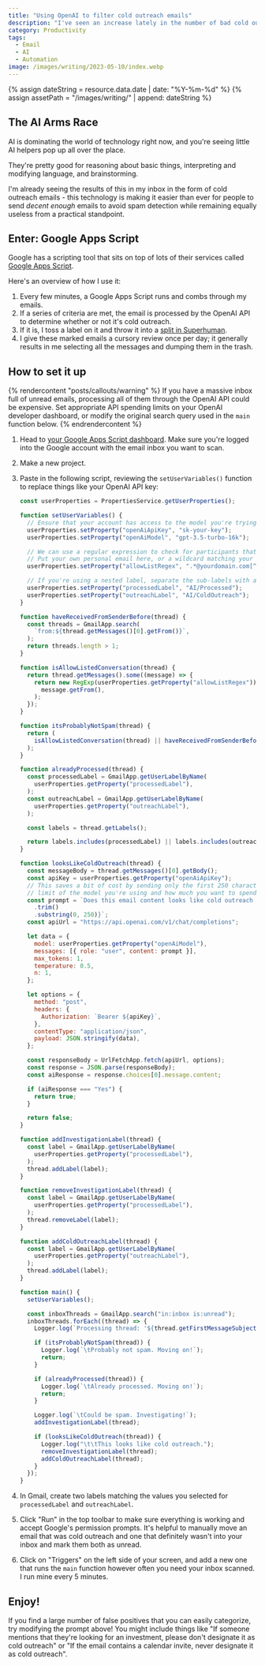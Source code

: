```yaml
---
title: "Using OpenAI to filter cold outreach emails"
description: "I've seen an increase lately in the number of bad cold outreach I've received. Let's use AI to detect and filter them out!"
category: Productivity
tags:
  - Email
  - AI
  - Automation
image: /images/writing/2023-05-10/index.webp
---
```


<!-- Include assets like ![Asset]({{ assetPath }}/my-asset.png) -->

{% assign dateString = resource.data.date | date: "%Y-%m-%d" %}
{% assign assetPath = "/images/writing/" | append: dateString %}

## The AI Arms Race

AI is dominating the world of technology right now, and you're seeing little AI helpers pop up all over the place.

They're pretty good for reasoning about basic things, interpreting and modifying language, and brainstorming.

I'm already seeing the results of this in my inbox in the form of cold outreach emails - this technology is making it easier than ever for people to send _decent enough_ emails to avoid spam detection while remaining equally useless from a practical standpoint.

## Enter: Google Apps Script

Google has a scripting tool that sits on top of lots of their services called [Google Apps Script](https://developers.google.com/apps-script).

Here's an overview of how I use it:

1. Every few minutes, a Google Apps Script runs and combs through my emails.
1. If a series of criteria are met, the email is processed by the OpenAI API to determine whether or not it's cold outreach.
1. If it is, I toss a label on it and throw it into a [split in Superhuman](https://blog.superhuman.com/how-to-split-your-inbox-in-superhuman/).
1. I give these marked emails a cursory review once per day; it generally results in me selecting all the messages and dumping them in the trash.

## How to set it up

{% rendercontent "posts/callouts/warning" %}
If you have a massive inbox full of unread emails, processing all of them through the OpenAI API could be expensive. Set appropriate API spending limits on your OpenAI developer dashboard, or modify the original search query used in the `main` function below.
{% endrendercontent %}

1. Head to [your Google Apps Script dashboard](https://script.google.com/home). Make sure you're logged into the Google account with the email inbox you want to scan.
1. Make a new project.
1. Paste in the following script, reviewing the `setUserVariables()` function to replace things like your OpenAI API key:

   ```javascript
   const userProperties = PropertiesService.getUserProperties();

   function setUserVariables() {
     // Ensure that your account has access to the model you're trying to use.
     userProperties.setProperty("openAiApiKey", "sk-your-key");
     userProperties.setProperty("openAiModel", "gpt-3.5-turbo-16k");

     // We can use a regular expression to check for participants that should always flag a conversation as valid
     // Put your own personal email here, or a wildcard matching your company's domain like this:
     userProperties.setProperty("allowListRegex", ".*@yourdomain.com[^.]*");

     // If you're using a nested label, separate the sub-labels with a slash like 'AI/Processed'
     userProperties.setProperty("processedLabel", "AI/Processed");
     userProperties.setProperty("outreachLabel", "AI/ColdOutreach");
   }

   function haveReceivedFromSenderBefore(thread) {
     const threads = GmailApp.search(
       `from:${thread.getMessages()[0].getFrom()}`,
     );
     return threads.length > 1;
   }

   function isAllowListedConversation(thread) {
     return thread.getMessages().some((message) => {
       return new RegExp(userProperties.getProperty("allowListRegex")).test(
         message.getFrom(),
       );
     });
   }

   function itsProbablyNotSpam(thread) {
     return (
       isAllowListedConversation(thread) || haveReceivedFromSenderBefore(thread)
     );
   }

   function alreadyProcessed(thread) {
     const processedLabel = GmailApp.getUserLabelByName(
       userProperties.getProperty("processedLabel"),
     );
     const outreachLabel = GmailApp.getUserLabelByName(
       userProperties.getProperty("outreachLabel"),
     );

     const labels = thread.getLabels();

     return labels.includes(processedLabel) || labels.includes(outreachLabel);
   }

   function looksLikeColdOutreach(thread) {
     const messageBody = thread.getMessages()[0].getBody();
     const apiKey = userProperties.getProperty("openAiApiKey");
     // This saves a bit of cost by sending only the first 250 characters of the email body. You can adjust this up and down based on the token
     // limit of the model you're using and how much you want to spend.
     const prompt = `Does this email content looks like cold outreach from a company I don't know? Answer with one word, "Yes" or "No"\n\n ${messageBody
       .trim()
       .substring(0, 250)}`;
     const apiUrl = "https://api.openai.com/v1/chat/completions";

     let data = {
       model: userProperties.getProperty("openAiModel"),
       messages: [{ role: "user", content: prompt }],
       max_tokens: 1,
       temperature: 0.5,
       n: 1,
     };

     let options = {
       method: "post",
       headers: {
         Authorization: `Bearer ${apiKey}`,
       },
       contentType: "application/json",
       payload: JSON.stringify(data),
     };

     const responseBody = UrlFetchApp.fetch(apiUrl, options);
     const response = JSON.parse(responseBody);
     const aiResponse = response.choices[0].message.content;

     if (aiResponse === "Yes") {
       return true;
     }

     return false;
   }

   function addInvestigationLabel(thread) {
     const label = GmailApp.getUserLabelByName(
       userProperties.getProperty("processedLabel"),
     );
     thread.addLabel(label);
   }

   function removeInvestigationLabel(thread) {
     const label = GmailApp.getUserLabelByName(
       userProperties.getProperty("processedLabel"),
     );
     thread.removeLabel(label);
   }

   function addColdOutreachLabel(thread) {
     const label = GmailApp.getUserLabelByName(
       userProperties.getProperty("outreachLabel"),
     );
     thread.addLabel(label);
   }

   function main() {
     setUserVariables();

     const inboxThreads = GmailApp.search("in:inbox is:unread");
     inboxThreads.forEach((thread) => {
       Logger.log(`Processing thread: '${thread.getFirstMessageSubject()}'`);

       if (itsProbablyNotSpam(thread)) {
         Logger.log(`\tProbably not spam. Moving on!`);
         return;
       }

       if (alreadyProcessed(thread)) {
         Logger.log(`\tAlready processed. Moving on!`);
         return;
       }

       Logger.log(`\tCould be spam. Investigating!`);
       addInvestigationLabel(thread);

       if (looksLikeColdOutreach(thread)) {
         Logger.log("\t\tThis looks like cold outreach.");
         removeInvestigationLabel(thread);
         addColdOutreachLabel(thread);
       }
     });
   }
   ```

1. In Gmail, create two labels matching the values you selected for `processedLabel` and `outreachLabel`.
1. Click "Run" in the top toolbar to make sure everything is working and accept Google's permission prompts. It's helpful to manually move an email that was cold outreach and one that definitely wasn't into your inbox and mark them both as unread.
1. Click on "Triggers" on the left side of your screen, and add a new one that runs the `main` function however often you need your inbox scanned. I run mine every 5 minutes.

## Enjoy!

If you find a large number of false positives that you can easily categorize, try modifying the prompt above! You might include things like "If someone mentions that they're looking for an investment, please don't designate it as cold outreach" or "If the email contains a calendar invite, never designate it as cold outreach".

